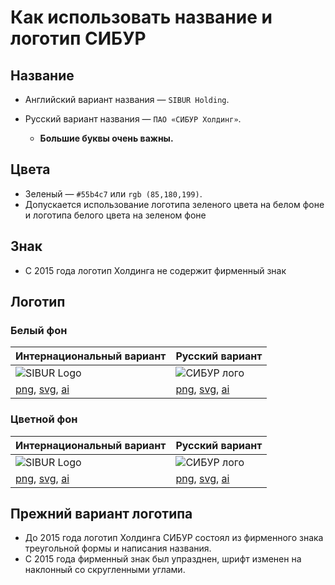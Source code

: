 Как использовать название и логотип СИБУР
======

Название
------
* Английский вариант названия —  `SIBUR Holding`.
* Русский вариант названия — `ПАО «СИБУР Холдинг»`.

  * **Большие буквы очень важны.**
  
Цвета
------
* Зеленый — `#55b4c7` или `rgb (85,180,199)`.
* Допускается использование логотипа зеленого цвета на белом фоне и логотипа белого цвета на зеленом фоне

Знак
------
* С 2015 года логотип Холдинга не содержит фирменный знак

Логотип
------

### Белый фон

| Интернациональный вариант | Русский вариант |
| --- | --- |
| <img src="" alt="SIBUR Logo"> | <img src="" alt="СИБУР лого"> |
| [png](https://.png), [svg](https://.svg), [ai](https://.ai) | [png](https://.png), [svg](https://.svg), [ai](https://.ai) |

### Цветной фон

| Интернациональный вариант | Русский вариант |
| --- | --- |
| <img src="" alt="SIBUR Logo"> | <img src="" alt="СИБУР лого"> |
| [png](https://.png), [svg](https://.svg), [ai](https://.ai) | [png](https://.png), [svg](https://.svg), [ai](https://.ai) |

Прежний вариант логотипа
------
* До 2015 года логотип Холдинга СИБУР состоял из фирменного знака треугольной формы и написания названия.
* С 2015 года фирменный знак был упразднен, шрифт изменен на наклонный со скругленными углами.
